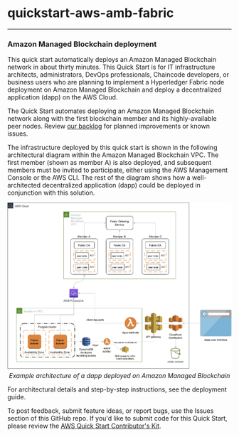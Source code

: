 # quickstart-aws-amb-fabric
---
### Amazon Managed Blockchain deployment

This quick start automatically deploys an Amazon Managed Blockchain network in about thirty minutes. This Quick Start is for IT infrastructure architects, administrators, DevOps professionals, Chaincode developers, or business users who are planning to implement a Hyperledger Fabric node deployment on Amazon Managed Blockchain and deploy a decentralized application (dapp) on the AWS Cloud.

The Quick Start automates deploying an Amazon Managed Blockchain network along with the first blockchain member and its highly-available peer nodes. Review [our backlog](https://github.com/aws-quickstart/quickstart-aws-amb-fabric/issues) for planned improvements or known issues.

The infrastructure deployed by this quick start is shown in the following architectural diagram within the Amazon Managed Blockchain VPC. The first member (shown as member A) is also deployed, and subsequent members must be invited to participate, either using the AWS Management Console or the AWS CLI. The rest of the diagram shows how a well-architected decentralized application (dapp) could be deployed in conjunction with this solution.
<p>
    <img src="doc/images/amb-quickstart-architectural-diagram.png" alt="Sample dapp deployed on Amazon Managed Blockchain"/>
    <br>
    <div style="margin-top: -10px; width: 100%; text-align: center;">
    <em>Example architecture of a dapp deployed on Amazon Managed Blockchain</em></div>
</p>

For architectural details and step-by-step instructions, see the deployment guide.

To post feedback, submit feature ideas, or report bugs, use the Issues section of this GitHub repo. If you'd like to submit code for this Quick Start, please review the [AWS Quick Start Contributor's Kit](https://aws-quickstart.github.io/).
